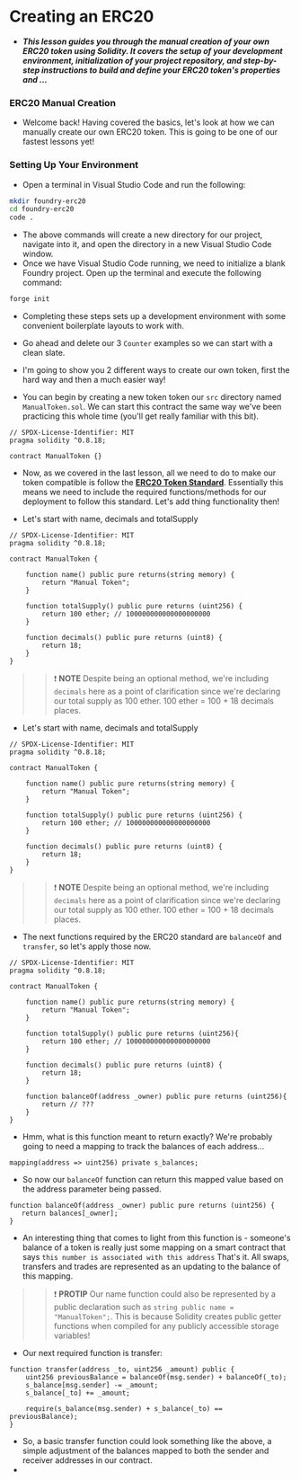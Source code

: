 # Creating an ERC20
- ***This lesson guides you through the manual creation of your own ERC20 token using Solidity. It covers the setup of your development environment, initialization of your project repository, and step-by-step instructions to build and define your ERC20 token's properties and ...***

### ERC20 Manual Creation
- Welcome back! Having covered the basics, let's look at how we can manually create our own ERC20 token. This is going to be one of our fastest lessons yet!

### Setting Up Your Environment
- Open a terminal in Visual Studio Code and run the following:

```bash
mkdir foundry-erc20
cd foundry-erc20
code .
```

- The above commands will create a new directory for our project, navigate into it, and open the directory in a new Visual Studio Code window.
- Once we have Visual Studio Code running, we need to initialize a blank Foundry project. Open up the terminal and execute the following command:

```bash
forge init
```

- Completing these steps sets up a development environment with some convenient boilerplate layouts to work with.
- Go ahead and delete our 3 `Counter` examples so we can start with a clean slate.
- I'm going to show you 2 different ways to create our own token, first the hard way and then a much easier way!

- You can begin by creating a new token token our `src` directory named `ManualToken.sol`. We can start this contract the same way we've been practicing this whole time (you'll get really familiar with this bit).

```solidity
// SPDX-License-Identifier: MIT
pragma solidity ^0.8.18;

contract ManualToken {}
```

- Now, as we covered in the last lesson, all we need to do to make our token compatible is follow the **[ERC20 Token Standard](https://eips.ethereum.org/EIPS/eip-20)**. Essentially this means we need to include the required functions/methods for our deployment to follow this standard. Let's add thing functionality then!

- Let's start with name, decimals and totalSupply

```solidity
// SPDX-License-Identifier: MIT
pragma solidity ^0.8.18;

contract ManualToken {

    function name() public pure returns(string memory) {
        return "Manual Token";
    }

    function totalSupply() public pure returns (uint256) {
        return 100 ether; // 100000000000000000000
    }

    function decimals() public pure returns (uint8) {
        return 18;
    }
}
```

>> ❗ **NOTE** Despite being an optional method, we're including `decimals` here as a point of clarification since we're declaring our total supply as 100 ether. 100 ether = 100 + 18 decimals places.

- Let's start with name, decimals and totalSupply

```solidity
// SPDX-License-Identifier: MIT
pragma solidity ^0.8.18;

contract ManualToken {

    function name() public pure returns(string memory) {
        return "Manual Token";
    }

    function totalSupply() public pure returns (uint256) {
        return 100 ether; // 100000000000000000000
    }

    function decimals() public pure returns (uint8) {
        return 18;
    }
}
```

>> ❗ **NOTE** Despite being an optional method, we're including `decimals` here as a point of clarification since we're declaring our total supply as 100 ether. 100 ether = 100 + 18 decimals places.

- The next functions required by the ERC20 standard are `balanceOf` and `transfer`, so let's apply those now.

```solidity
// SPDX-License-Identifier: MIT
pragma solidity ^0.8.18;

contract ManualToken {

    function name() public pure returns(string memory) {
        return "Manual Token";
    }

    function totalSupply() public pure returns (uint256){
        return 100 ether; // 100000000000000000000
    }

    function decimals() public pure returns (uint8) {
        return 18;
    }

    function balanceOf(address _owner) public pure returns (uint256){
        return // ???
    }
}
```

- Hmm, what is this function meant to return exactly? We're probably going to need a mapping to track the balances of each address...

```solidity
mapping(address => uint256) private s_balances;
```

- So now our `balanceOf` function can return this mapped value based on the address parameter being passed.

```solidity
function balanceOf(address _owner) public pure returns (uint256) {
   return balances[_owner];
}
```

- An interesting thing that comes to light from this function is - someone's balance of a token is really just some mapping on a smart contract that says `this number is associated with this address` That's it. All swaps, transfers and trades are represented as an updating to the balance of this mapping.

>> ❗ **PROTIP** Our name function could also be represented by a public declaration such as `string public name = "ManualToken";`. This is because Solidity creates public getter functions when compiled for any publicly accessible storage variables!

- Our next required function is transfer:

```solidity
function transfer(address _to, uint256 _amount) public {
    uint256 previousBalance = balanceOf(msg.sender) + balanceOf(_to);
    s_balance[msg.sender] -= _amount;
    s_balance[_to] += _amount;

    require(s_balance(msg.sender) + s_balance(_to) == previousBalance);
}

```

- So, a basic transfer function could look something like the above, a simple adjustment of the balances mapped to both the sender and receiver addresses in our contract.
- 